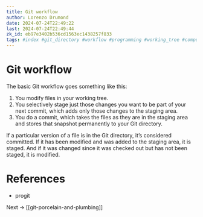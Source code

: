 ```yaml
---
title: Git workflow
author: Lorenzo Drumond
date: 2024-07-24T22:49:22
last: 2024-07-24T22:49:44
zk_id: eb97e3402b536cd1563ec1438257f833
tags: #index #git_directory #workflow #programming #working_tree #computer_science #github #git #states #primeagen
---
```



# Git workflow
The basic Git workflow goes something like this:

1. You modify files in your working tree.
2. You selectively stage just those changes you want to be
part of your next
   commit, which adds only those changes to the staging
area.
3. You do a commit, which takes the files as they are in
the staging area and
   stores that snapshot permanently to your Git directory.

If a particular version of a file is in the Git directory,
it’s considered committed. If it has been
modified and was added to the staging area, it is staged.
And if it was changed since it was checked
out but has not been staged, it is modified.

# References
- progit

Next -> [[git-porcelain-and-plumbing]]
